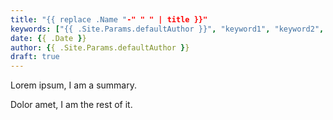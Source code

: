 ```yaml
---
title: "{{ replace .Name "-" " " | title }}"
keywords: ["{{ .Site.Params.defaultAuthor }}", "keyword1", "keyword2", "keyword3"]
date: {{ .Date }}
author: {{ .Site.Params.defaultAuthor }}
draft: true
---
```


Lorem ipsum, I am a summary.
<!--more-->

Dolor amet, I am the rest of it.
